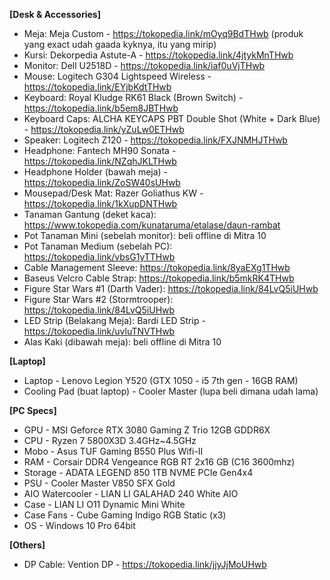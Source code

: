 **[Desk & Accessories]**
- Meja: Meja Custom - https://tokopedia.link/mOyq9BdTHwb (produk yang exact udah gaada kyknya, itu yang mirip)
- Kursi: Dekorpedia Astute-A - https://tokopedia.link/4jtykMnTHwb
- Monitor: Dell U2518D - https://tokopedia.link/iaf0uVjTHwb 
- Mouse: Logitech G304 Lightspeed Wireless - https://tokopedia.link/EYjbKdtTHwb
- Keyboard: Royal Kludge RK61 Black (Brown Switch) - https://tokopedia.link/b5em8JBTHwb
- Keyboard Caps: ALCHA KEYCAPS PBT Double Shot (White + Dark Blue) - https://tokopedia.link/yZuLw0ETHwb
- Speaker: Logitech Z120 - https://tokopedia.link/FXJNMHJTHwb
- Headphone: Fantech MH90 Sonata - https://tokopedia.link/NZqhJKLTHwb
- Headphone Holder (bawah meja) - https://tokopedia.link/ZoSW40sUHwb
- Mousepad/Desk Mat: Razer Goliathus KW - https://tokopedia.link/1kXupDNTHwb
- Tanaman Gantung (deket kaca): https://www.tokopedia.com/kunataruma/etalase/daun-rambat
- Pot Tanaman Mini (sebelah monitor): beli offline di Mitra 10
- Pot Tanaman Medium (sebelah PC): https://tokopedia.link/vbsG1yTTHwb
- Cable Management Sleeve: https://tokopedia.link/8yaEXg1THwb
- Baseus Velcro Cable Strap: https://tokopedia.link/b5mkRK4THwb
- Figure Star Wars #1 (Darth Vader): https://tokopedia.link/84LvQ5iUHwb
- Figure Star Wars #2 (Stormtrooper): https://tokopedia.link/84LvQ5iUHwb
- LED Strip (Belakang Meja): Bardi LED Strip - https://tokopedia.link/uvluTNVTHwb
- Alas Kaki (dibawah meja): beli offline di Mitra 10
 
 
**[Laptop]**
- Laptop - Lenovo Legion Y520 (GTX 1050 - i5 7th gen - 16GB RAM)
- Cooling Pad (buat laptop) - Cooler Master (lupa beli dimana udah lama)
 
 
**[PC Specs]**
- GPU - MSI Geforce RTX 3080 Gaming Z Trio 12GB GDDR6X
- CPU - Ryzen 7 5800X3D 3.4GHz~4.5GHz
- Mobo - Asus TUF Gaming B550 Plus Wifi-II
- RAM - Corsair DDR4 Vengeance RGB RT 2x16 GB (C16 3600mhz)
- Storage - ADATA LEGEND 850 1TB NVME PCIe Gen4x4
- PSU - Cooler Master V850 SFX Gold
- AIO Watercooler - LIAN LI GALAHAD 240 White AIO
- Case - LIAN LI O11 Dynamic Mini White
- Case Fans - Cube Gaming Indigo RGB Static (x3)
- OS - Windows 10 Pro 64bit
 
 
**[Others]**
- DP Cable: Vention DP - https://tokopedia.link/jjyJjMoUHwb
